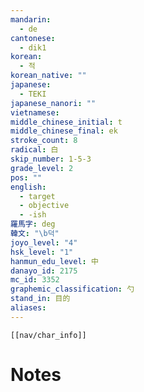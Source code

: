 ```yaml
---
mandarin:
  - de
cantonese:
  - dik1
korean:
  - 적
korean_native: ""
japanese:
  - TEKI
japanese_nanori: ""
vietnamese:
middle_chinese_initial: t
middle_chinese_final: ek
stroke_count: 8
radical: 白
skip_number: 1-5-3
grade_level: 2
pos: ""
english:
  - target
  - objective
  - -ish
羅馬字: deg
韓文: "\b덕"
joyo_level: "4"
hsk_level: "1"
hanmun_edu_level: 中
danayo_id: 2175
mc_id: 3352
graphemic_classification: 勺
stand_in: 目的
aliases:
---
```

```meta-bind-embed
[[nav/char_info]]
```

# Notes
